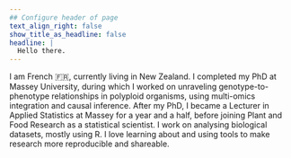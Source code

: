 ```yaml
---
## Configure header of page
text_align_right: false
show_title_as_headline: false
headline: |
  Hello there.
---
```


<!-- this is a subheadline -->
I am French :fr:, currently living in New Zealand. I completed my PhD at Massey University, during which I worked on unraveling genotype-to-phenotype relationships in polyploid organisms, using multi-omics integration and causal inference. After my PhD, I became a Lecturer in Applied Statistics at Massey for a year and a half, before joining Plant and Food Research as a statistical scientist. I work on analysing biological datasets, mostly using R. I love learning about and using tools to make research more reproducible and shareable.
